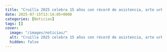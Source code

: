 ```yaml
---
title: "Cruïlla 2025 celebra 15 años con récord de asistencia, arte urbano y grandes voces femeninas"
date: 2025-07-15T13:14:05+0000
categories: [Noticias]
tags: []
cover:
  image: "/images/noticias/"
  alt: "Cruïlla 2025 celebra 15 años con récord de asistencia, arte urbano y grandes voces femeninas"
  hidden: false
---
```



